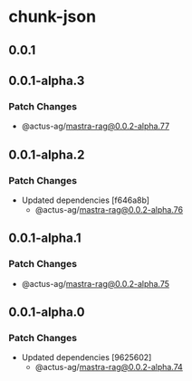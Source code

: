 # chunk-json

## 0.0.1

## 0.0.1-alpha.3

### Patch Changes

- @actus-ag/mastra-rag@0.0.2-alpha.77

## 0.0.1-alpha.2

### Patch Changes

- Updated dependencies [f646a8b]
  - @actus-ag/mastra-rag@0.0.2-alpha.76

## 0.0.1-alpha.1

### Patch Changes

- @actus-ag/mastra-rag@0.0.2-alpha.75

## 0.0.1-alpha.0

### Patch Changes

- Updated dependencies [9625602]
  - @actus-ag/mastra-rag@0.0.2-alpha.74
